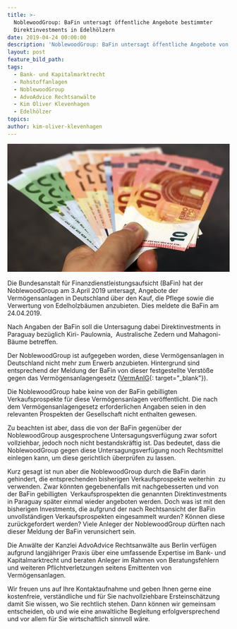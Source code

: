 ```yaml
---
title: >-
  NoblewoodGroup: BaFin untersagt öffentliche Angebote bestimmter
  Direktinvestments in Edelhölzern
date: 2019-04-24 00:00:00
description: 'NoblewoodGroup: BaFin untersagt öffentliche Angebote von Vermögensanlagen'
layout: post
feature_bild_path:
tags:
  - Bank- und Kapitalmarktrecht
  - Rohstoffanlagen
  - NoblewoodGroup
  - AdvoAdvice Rechtsanwälte
  - Kim Oliver Klevenhagen
  - Edelhölzer
topics:
author: kim-oliver-klevenhagen
---
```


![](/uploads/money-1005464-640-6.jpg)

Die Bundesanstalt für Finanzdienstleistungsaufsicht (BaFin) hat der NoblewoodGroup am 3.April 2019 untersagt, Angebote der Vermögensanlagen in Deutschland über den Kauf, die Pflege sowie die Verwertung von Edelholzbäumen anzubieten. Dies meldete die BaFin am 24.04.2019.

Nach Angaben der BaFin soll die Untersagung dabei Direktinvestments in Paraguay bezüglich Kiri- Paulownia,  Australische Zedern und Mahagoni-Bäume betreffen.

Der NoblewoodGroup ist aufgegeben worden, diese Vermögensanlagen in Deutschland nicht mehr zum Erwerb anzubieten. Hintergrund sind entsprechend der Meldung der BaFin von dieser festgestellte Verstöße gegen das Vermögensanlagengesetz ([VermAnlG](http://www.gesetze-im-internet.de/vermanlg/index.html){: target="_blank"}). 

Die NoblewoodGroup habe keine von der BaFin gebilligten Verkaufsprospekte für diese Vermögensanlagen veröffentlicht. Die nach dem Vermögensanlagengesetz erforderlichen Angaben seien in den relevanten Prospekten der Gesellschaft nicht enthalten gewesen.

Zu beachten ist aber, dass die von der BaFin gegenüber der NoblewoodGroup ausgesprochene Untersagungsverfügung zwar sofort vollziehbar, jedoch noch nicht bestandskräftig ist. Das bedeutet, dass die NoblewoodGroup gegen diese Untersagungsverfügung noch Rechtsmittel einlegen kann, um diese gerichtlich überprüfen zu lassen.

Kurz gesagt ist nun aber die NoblewoodGroup durch die BaFin darin gehindert, die entsprechenden bisherigen Verkaufsprospekte weiterhin  zu verwenden. Zwar könnten gegebenenfalls mit nachgebesserten und von der BaFin gebilligten  Verkaufsprospekten die genannten Direktinvestments in Paraguay später einmal wieder angeboten werden. Doch was ist mit den bisherigen Investments, die aufgrund der nach Rechtsansicht der BaFin unvollständigen Verkaufsprospekten eingesammelt wurden? Können diese zurückgefordert werden? Viele Anleger der NoblewoodGroup dürften nach dieser Meldung der BaFin verunsichert sein.

Die Anwälte der Kanzlei AdvoAdvice Rechtsanwälte aus Berlin verfügen aufgrund langjähriger Praxis über eine umfassende Expertise im Bank- und Kapitalmarktrecht und beraten Anleger im Rahmen von Beratungsfehlern und weiteren Pflichtverletzungen seitens Emittenten von Vermögensanlagen. 

Wir freuen uns auf Ihre Kontaktaufnahme und geben Ihnen gerne eine kostenfreie, verständliche und für Sie nachvollziehbare Ersteinschätzung damit Sie wissen, wo Sie rechtlich stehen. Dann können wir gemeinsam entscheiden, ob und wie eine anwaltliche Begleitung erfolgversprechend und vor allem für Sie wirtschaftlich sinnvoll wäre.